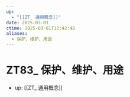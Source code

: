 ```yaml
---
up:
  - "[[ZT_ 通用概念]]"
date: 2025-03-01
ctime: 2025-03-01T12:42:48
aliases:
  - 保护、维护、用途
---
```


# ZT83_ 保护、维护、用途

- up: [[ZT_ 通用概念]]

